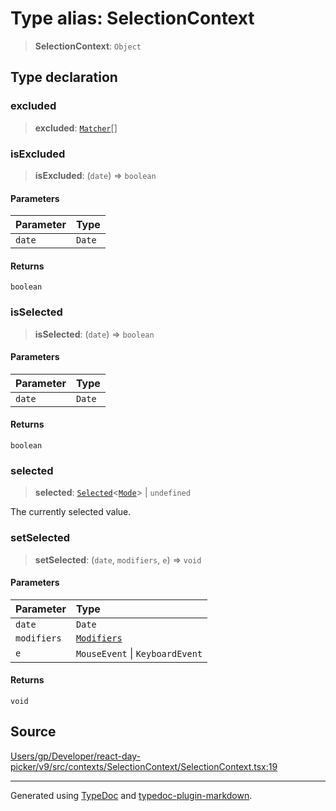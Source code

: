 # Type alias: SelectionContext

> **SelectionContext**: `Object`

## Type declaration

### excluded

> **excluded**: [`Matcher`](/api/type-aliases/Matcher.md)[]

### isExcluded

> **isExcluded**: (`date`) => `boolean`

#### Parameters

| Parameter | Type |
| :------ | :------ |
| `date` | `Date` |

#### Returns

`boolean`

### isSelected

> **isSelected**: (`date`) => `boolean`

#### Parameters

| Parameter | Type |
| :------ | :------ |
| `date` | `Date` |

#### Returns

`boolean`

### selected

> **selected**: [`Selected`](/api/type-aliases/Selected.md)\<[`Mode`](/api/type-aliases/Mode.md)\> \| `undefined`

The currently selected value.

### setSelected

> **setSelected**: (`date`, `modifiers`, `e`) => `void`

#### Parameters

| Parameter | Type |
| :------ | :------ |
| `date` | `Date` |
| `modifiers` | [`Modifiers`](/api/type-aliases/Modifiers.md) |
| `e` | `MouseEvent` \| `KeyboardEvent` |

#### Returns

`void`

## Source

[Users/gp/Developer/react-day-picker/v9/src/contexts/SelectionContext/SelectionContext.tsx:19](https://github.com/gpbl/react-day-picker/blob/005599683/src/contexts/SelectionContext/SelectionContext.tsx#L19)

***

Generated using [TypeDoc](https://typedoc.org) and [typedoc-plugin-markdown](https://typedoc-plugin-markdown.org).
